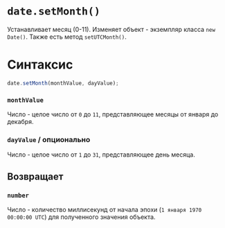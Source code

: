 # `date.setMonth()`

Устанавливает месяц (0-11). Изменяет объект - экземпляр класса `new Date()`. Также есть метод `setUTCMonth()`.

# Синтаксис

```js
date.setMonth(monthValue, dayValue);
```

### `monthValue`

Число - целое число от `0` до `11`, представляющее месяцы от января до декабря.

### `dayValue` / опционально

Число - целое число от `1` до `31`, представляющее день месяца.

## Возвращает

### `number`

Число - количество миллисекунд от начала эпохи (`1 января 1970 00:00:00 UTC`) для полученного значения объекта.
